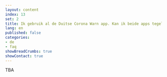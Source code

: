```yaml
---
layout: content
index: 13
set: 2
title: Ik gebruik al de Duitse Corona Warn app. Kan ik beide apps tegelijkertijd gebruiken?
lang: en
published: false
categories:
- de
- faq
showBreadCrumbs: true
showContact: true
---
```


TBA
